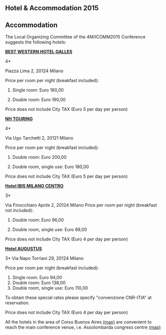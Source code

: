 ## Hotel & Accommodation 2015

## Accommodation


The Local Organizing Committee of the 4M/ICOMM2015 Conference suggests the following hotels:
<!--break-->
**[BEST WESTERN HOTEL GALLES](http://www.galles.it/en/home-page.aspx)**

4* 

Piazza Lima 2, 20124 Milano

Price per room per night (breakfast included): 

 1. Single room: Euro 160,00 

 2. Double room: Euro 190,00 

Price does not include City TAX (Euro 5 per day per person)


**[NH TOURING](http://www.nh-hotels.com/nh/en/hotels/italy/milan/nh-milano-touring.html)**

4* 

Via Ugo Tarchetti 2, 20121 Milano

Price per room per night (breakfast included): 

 1. Double room: Euro 200,00 

 2. Double room, single use: Euro 180,00


 Price does not include City TAX (Euro 5 per day per person)


**[Hotel IBIS MILANO CENTRO](http://www.ibis.com/gb/hotel-0933-ibis-milano-centro/index.shtml#)**

3*

Via Finocchiaro Aprile 2, 20124 Milano
Price per room per night (breakfast not included): 

 1. Double room: Euro 96,00 

 2. Double room, single use: Euro 89,00

Price does not include City TAX (Euro 4 per day per person)


**[Hotel AUGUSTUS](http://www.augustushotel.it/index.php?lang=en)**

3*
Via Napo Torriani 29, 20124 Milano

 Price per room per night (breakfast included): 

1. Single room: Euro 94,00
2. Double room: Euro 138,00 
3. Double room, single use: Euro 110,00

 

To obtain these special rates please specify "convenzione CNR-ITIA" at reservation.

 

Price does not include City TAX (Euro 4 per day per person)


All the hotels in the area of Corso Buenos Aires  [(map)](https://www.google.it/maps/place/Corso+Buenos+Aires,+Milano/@45.4801783,9.2107592,17z/data=!3m1!4b1!4m2!3m1!1s0x4786c6c21f782a6d:0x5cd188c1c1213502?hl=it)  are convenient to reach the main conference venue, i.e. Assolombarda congress centre  [(map)](https://www.google.it/maps/place/Assolombarda/@45.460147,9.191512,17z/data=!3m1!4b1!4m2!3m1!1s0x4786c6a856c9a087:0xef5e9f752a98eea5)